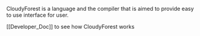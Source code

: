 
CloudyForest is a  language and the compiler that is aimed to provide easy to use  interface for user.

[[Developer_Doc]] to see how CloudyForest works